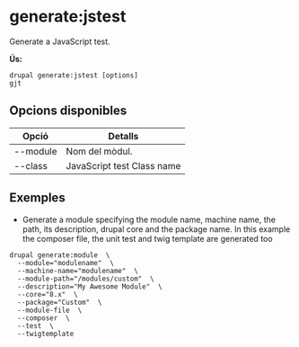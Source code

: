 # generate:jstest
Generate a JavaScript test.

**Ús:**
```
drupal generate:jstest [options]
gjt
```

## Opcions disponibles
Opció | Detalls
-------|-------------
--module | Nom del mòdul.
--class | JavaScript test Class name

## Exemples
* Generate a module specifying the module name, machine name, the path, its description, drupal core and the package name. In this example the composer file, the unit test and twig template are generated too
```
drupal generate:module  \
  --module="modulename"  \
  --machine-name="modulename"  \
  --module-path="/modules/custom"  \
  --description="My Awesome Module"  \
  --core="8.x"  \
  --package="Custom"  \
  --module-file  \
  --composer  \
  --test  \
  --twigtemplate
```
